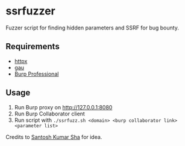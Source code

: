 # ssrfuzzer
Fuzzer script for finding hidden parameters and SSRF for bug bounty.

## Requirements
- [httpx](https://github.com/projectdiscovery/httpx)
- [gau](https://github.com/lc/gau)
- [Burp Professional](https://portswigger.net/burp/pro)

## Usage
1. Run Burp proxy on http://127.0.0.1:8080
2. Run Burp Collaborator client
3. Run script with `./ssrfuzz.sh <domain> <burp collaborator link> <parameter list>`

Credits to [Santosh Kumar Sha](https://notifybugme.medium.com/about) for idea.
